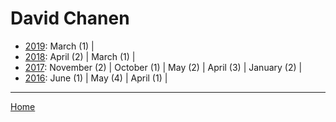 # David Chanen

  * [2019](./david-chanen-2019.md): 
      March (1) | 
  * [2018](./david-chanen-2018.md): 
      April (2) | 
      March (1) | 
  * [2017](./david-chanen-2017.md): 
      November (2) | 
      October (1) | 
      May (2) | 
      April (3) | 
      January (2) | 
  * [2016](./david-chanen-2016.md): 
      June (1) | 
      May (4) | 
      April (1) | 

----

[Home](../)
